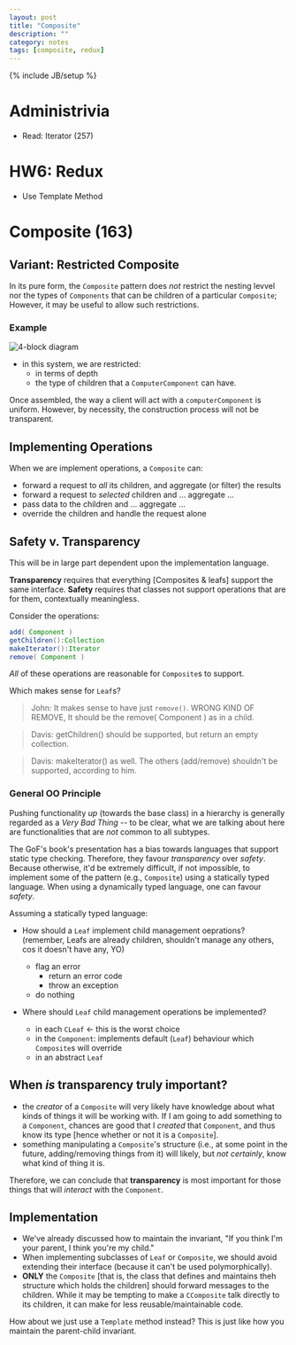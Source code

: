 ```yaml
---
layout: post
title: "Composite"
description: ""
category: notes
tags: [composite, redux]
---
```

{% include JB/setup %}

# Administrivia

* Read: Iterator (257)

# HW6: Redux

* Use Template Method

# Composite (163)

## Variant: Restricted Composite

In its pure form, the `Composite` pattern does *not* restrict the nesting levvel nor the types of `Components` that can be children of a particular `Composite`; However, it may be useful to allow such restrictions. 

### Example

![4-block diagram]()

* in this system, we are restricted: 
	* in terms of depth
	* the type of children that a `ComputerComponent` can have.

Once assembled, the way a client will act with a `computerComponent` is uniform. However, by necessity, the construction process will not be transparent. 

## Implementing Operations

When we are implement operations, a `Composite` can:

* forward a request to *all* its children, and aggregate (or filter) the results
* forward a request to *selected* children and ... aggregate ...
* pass data to the children and ... aggregate ...
* override the children and handle the request alone

## Safety v. Transparency

This will be in large part dependent upon the implementation language.

__Transparency__ requires that everything [Composites & leafs] support the same interface. __Safety__ requires that classes not support operations that are for them, contextually meaningless. 

Consider the operations:

``` java
add( Component )
getChildren():Collection
makeIterator():Iterator
remove( Component )
```

*All* of these operations are reasonable for `Composite`s to support.

Which makes sense for `Leaf`s? 

> John: It makes sense to have just `remove()`. WRONG KIND OF REMOVE, It should be the remove( Component ) as in a child. 

> Davis: getChildren() should be supported, but return an empty collection. 

> Davis: makeIterator() as well. The others (add/remove) shouldn't be supported, according to him. 

### General OO Principle

Pushing functionality *up* (towards the base class) in a hierarchy is generally regarded as a *Very Bad Thing* -- to be clear, what we are talking about here are functionalities that are *not* common to all subtypes. 

The GoF's book's presentation has a bias towards languages that support static type checking. Therefore, they favour *transparency* over *safety*. Because otherwise, it'd be extremely difficult, if not impossible, to implement some of the pattern (e.g., `Composite`) using a statically typed language. When using a dynamically typed language, one can favour *safety*. 

Assuming a statically typed language: 

* How should a `Leaf` implement child management oeprations? (remember, Leafs are already children, shouldn't manage any others, cos it doesn't have any, YO)
	* flag an error
		- return an error code
		- throw an exception
	* do nothing

* Where should `Leaf` child management operations be implemented? 
	* in each `CLeaf` <- this is the worst choice 
	* in the `Component`: implements default (`Leaf`) behaviour which `Composite`s will override
	* in an abstract `Leaf`

## When *is* transparency truly important?

* the *creator* of a `Composite` will very likely have knowledge about what kinds of things it will be working with. If I am going to add something to a `Component`, chances are good that I *created* that `Component`, and thus know its type [hence whether or not it is a `Composite`]. 
* something manipulating a `Composite`'s structure (i.e., at some point in the future, adding/removing things from it) will likely, but *not certainly*, know what kind of thing it is.

Therefore, we can conclude that __transparency__ is most important for those things that will *interact* with the `Component`. 

## Implementation

* We've already discussed how to maintain the invariant, "If you think I'm your parent, I think you're my child."
* When implementing subclasses of `Leaf` or `Composite`, we should avoid extending their interface (because it can't be used polymorphically). 
* __ONLY__ the `Composite` [that is, the class that defines and maintains theh structure which holds the children] should forward messages to the children. While it may be tempting to make a `CComposite` talk directly to its children, it can make for less reusable/maintainable code. 

How about we just use a `Template` method instead? This is just like how you maintain the parent-child invariant. 


